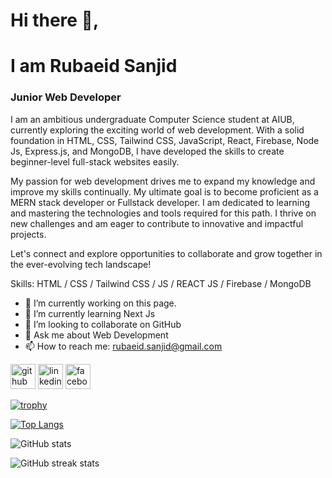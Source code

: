 # Hi there 👋, 
# I am Rubaeid Sanjid
### Junior Web Developer
I am an ambitious undergraduate Computer Science student at AIUB, currently exploring the exciting world of web development. With a solid foundation in HTML, CSS, Tailwind CSS, JavaScript, React, Firebase, Node Js, Express.js, and MongoDB, I have developed the skills to create beginner-level full-stack websites easily.

My passion for web development drives me to expand my knowledge and improve my skills continually. My ultimate goal is to become proficient as a MERN stack developer or Fullstack developer. I am dedicated to learning and mastering the technologies and tools required for this path. I thrive on new challenges and am eager to contribute to innovative and impactful projects.

Let's connect and explore opportunities to collaborate and grow together in the ever-evolving tech landscape!

Skills: HTML / CSS / Tailwind CSS / JS / REACT JS / Firebase / MongoDB

- 🔭 I’m currently working on this page. 
- 🌱 I’m currently learning Next Js 
- 👯 I’m looking to collaborate on GitHub 
- 💬 Ask me about Web Development 
- 📫 How to reach me: rubaeid.sanjid@gmail.com 


[<img src='https://cdn.jsdelivr.net/npm/simple-icons@3.0.1/icons/github.svg' fill='#0000FF' alt='github' height='40'>](https://github.com/Rubaeid-Sanjid)  [<img src='https://cdn.jsdelivr.net/npm/simple-icons@3.0.1/icons/linkedin.svg' fill='#0000FF' alt='linkedin' height='40'>](https://www.linkedin.com/in/rubaeid-sanjid-03553a226/)  [<img src='https://cdn.jsdelivr.net/npm/simple-icons@3.0.1/icons/facebook.svg' fill='#0000FF' alt='facebook' height='40'>](https://www.facebook.com/Piyal.24)  

[![trophy](https://github-profile-trophy.vercel.app/?username=Rubaeid-Sanjid)](https://github.com/ryo-ma/github-profile-trophy)

[![Top Langs](https://github-readme-stats.vercel.app/api/top-langs/?username=Rubaeid-Sanjid)](https://github.com/anuraghazra/github-readme-stats)

![GitHub stats](https://github-readme-stats.vercel.app/api?username=Rubaeid-Sanjid&show_icons=true)  

![GitHub streak stats](https://streak-stats.demolab.com/?user=Rubaeid-Sanjid)  

